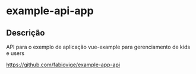 # example-api-app

## Descrição

API para o exemplo de aplicação vue-example para gerenciamento de kids e users

https://github.com/fabiovige/example-app-api
